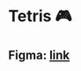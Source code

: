 # Tetris 🎮

## Figma: <a href="https://www.figma.com/file/7yECDVvNVPFFURIdgu7fh4/Tetris?node-id=0%3A1">link</a>
